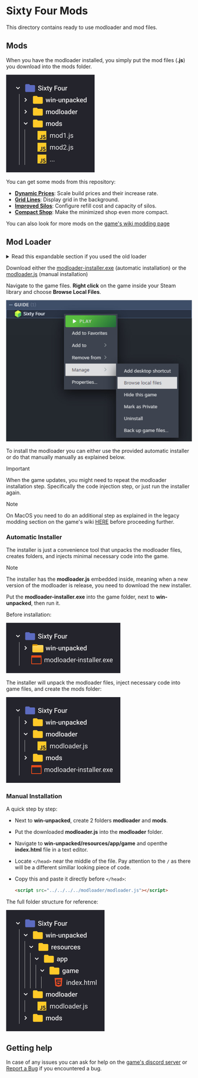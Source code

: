 # Sixty Four Mods

This directory contains ready to use modloader and mod files.

## Mods

When you have the modloader installed, you simply put the mod files (**.js**)
you download into the mods folder.

![folders with mods](../docs/assets/folders-mods.jpg)

You can get some mods from this repository:

- [**Dynamic Prices**](./dynamic-prices.js): Scale build prices and their
  increase rate.
- [**Grid Lines**](./grid-lines.js): Display grid in the background.
- [**Improved Silos**](./improved-silos.js): Configure refill cost and capacity
  of silos.
- [**Compact Shop**](./compact-shop.js): Make the minimized shop even more
  compact.

You can also look for more mods on the
[game's wiki modding page](https://sixtyfour.game-vault.net/wiki/Modding:Index)

## Mod Loader

<details>
<summary>Read this expandable section if you used the old loader</summary>

If you have played the game with the old mod loader you should remove the old
modding files and verify the game files through steam to clean up any leftovers.

To do that:

- **Right click** on the game inside your Steam library, and open it's
  **Properties**.

  ![steam open properties](../docs/assets/steam-open-properties.jpg)

- Navigate to the **Installed Files** tab and click on **Verify integrity of
  game files**.

  ![steam verify files](../docs/assets/steam-verify-files.jpg)

</details>

Download either the
[modloader-installer.exe](./modloader/modloader-installer.exe) (automatic
installation) or the [modloader.js](./modloader/modloader.js) (manual
installation)

Navigate to the game files. **Right click** on the game inside your Steam
library and choose **Browse Local Files**.

![steam browse files](../docs/assets/steam-browse-files.jpg)

To install the modloader you can either use the provided automatic installer or
do that manually manually as explained below.

> [!IMPORTANT]
>
> When the game updates, you might need to repeat the modloader installation
> step. Specifically the code injection step, or just run the installer again.

> [!NOTE]
>
> On MacOS you need to do an additional step as explained in the legacy modding
> section on the game's wiki
> [HERE](https://sixtyfour.game-vault.net/wiki/Modding:Index#MacOS_Modding)
> before proceeding further.

### Automatic Installer

The installer is just a convenience tool that unpacks the modloader files,
creates folders, and injects minimal necessary code into the game.

> [!NOTE]
>
> The installer has the **modloader.js** embedded inside, meaning when a new
> version of the modloader is release, you need to download the new installer.

Put the **modloader-installer.exe** into the game folder, next to
**win-unpacked**, then run it.

Before installation:

![folders before installation](../docs/assets/folders-before-installation.jpg)

The installer will unpack the modloader files, inject necessary code into game
files, and create the mods folder:

![folders after installation](../docs/assets/folders-after-installation.jpg)

### Manual Installation

A quick step by step:

- Next to **win-unpacked**, create 2 folders **modloader** and **mods**.
- Put the downloaded **modloader.js** into the **modloader** folder.
- Navigate to **win-unpacked/resources/app/game** and openthe **index.html**
  file in a text editor.
- Locate `</head>` near the middle of the file. Pay attention to the `/` as
  there will be a different simillar looking piece of code.
- Copy this and paste it directly before `</head>`:

  ```html
  <script src="../../../../modloader/modloader.js"></script>
  ```

The full folder structure for reference:

![folders reference for manual installation](../docs/assets/folders-manual-installation.jpg)

## Getting help

In case of any issues you can ask for help on the
[game's discord server](https://discord.com/invite/7YXd3tScqS) or
[Report a Bug](https://github.com/rafalberezin/sixty-four-mods/issues/new?template=bug-report.yml)
if you encountered a bug.
